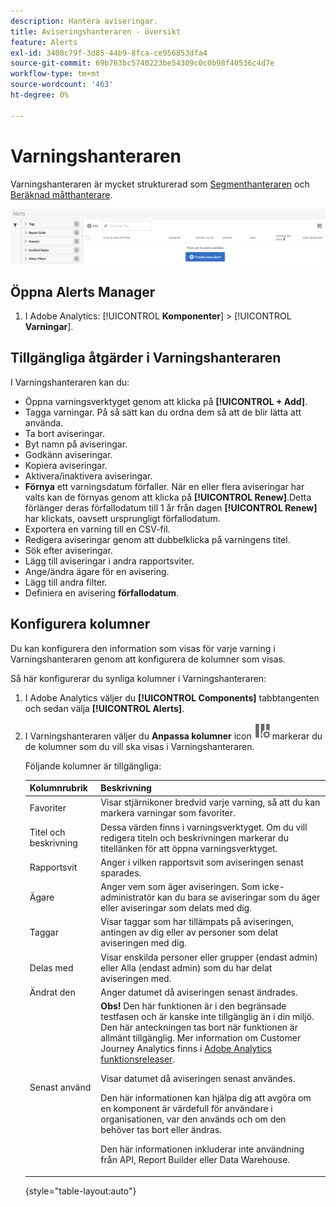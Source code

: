 ```yaml
---
description: Hantera aviseringar.
title: Aviseringshanteraren - översikt
feature: Alerts
exl-id: 3408c79f-3d85-44b9-8fca-ce956853dfa4
source-git-commit: 69b763bc5740223be54309c0c0b98f40536c4d7e
workflow-type: tm+mt
source-wordcount: '463'
ht-degree: 0%

---
```


# Varningshanteraren

Varningshanteraren är mycket strukturerad som [Segmenthanteraren](https://experienceleague.adobe.com/docs/analytics/components/segmentation/segmentation-workflow/seg-manage.html) och [Beräknad måtthanterare](https://experienceleague.adobe.com/docs/analytics/components/calculated-metrics/calcmetric-workflow/cm-manager.html).

![](assets/alert-manager.png)

## Öppna Alerts Manager

1. I Adobe Analytics: [!UICONTROL **Komponenter**] > [!UICONTROL **Varningar**].

## Tillgängliga åtgärder i Varningshanteraren

I Varningshanteraren kan du:

* Öppna varningsverktyget genom att klicka på **[!UICONTROL + Add]**.
* Tagga varningar. På så sätt kan du ordna dem så att de blir lätta att använda.
* Ta bort aviseringar.
* Byt namn på aviseringar.
* Godkänn aviseringar.
* Kopiera aviseringar.
* Aktivera/inaktivera aviseringar.
* **Förnya** ett varningsdatum förfaller. När en eller flera aviseringar har valts kan de förnyas genom att klicka på **[!UICONTROL Renew]**.Detta förlänger deras förfallodatum till 1 år från dagen **[!UICONTROL Renew]** har klickats, oavsett ursprungligt förfallodatum.
* Exportera en varning till en CSV-fil.
* Redigera aviseringar genom att dubbelklicka på varningens titel.
* Sök efter aviseringar.
* Lägg till aviseringar i andra rapportsviter.
* Ange/ändra ägare för en avisering.
* Lägg till andra filter.
* Definiera en avisering **förfallodatum**.

## Konfigurera kolumner

Du kan konfigurera den information som visas för varje varning i Varningshanteraren genom att konfigurera de kolumner som visas.

Så här konfigurerar du synliga kolumner i Varningshanteraren:

1. I Adobe Analytics väljer du **[!UICONTROL Components]** tabbtangenten och sedan välja **[!UICONTROL Alerts]**.

1. I Varningshanteraren väljer du **Anpassa kolumner** icon ![Ikonen Anpassa kolumner](assets/customize-columns-icon.png)markerar du de kolumner som du vill ska visas i Varningshanteraren.

   Följande kolumner är tillgängliga:

   | Kolumnrubrik | Beskrivning |
   |---|---|
   | Favoriter | Visar stjärnikoner bredvid varje varning, så att du kan markera varningar som favoriter. <!-- For more information, see [Mark calculated metrics as favorites](/help/components/c-calcmetrics/c-workflow/cm-workflow/cm-favorite.md). --> |
   | Titel och beskrivning | Dessa värden finns i varningsverktyget. Om du vill redigera titeln och beskrivningen markerar du titellänken för att öppna varningsverktyget. |
   | Rapportsvit | Anger i vilken rapportsvit som aviseringen senast sparades. |
   | Ägare | Anger vem som äger aviseringen. Som icke-administratör kan du bara se aviseringar som du äger eller aviseringar som delats med dig. |
   | Taggar | Visar taggar som har tillämpats på aviseringen, antingen av dig eller av personer som delat aviseringen med dig. |
   | Delas med | Visar enskilda personer eller grupper (endast admin) eller Alla (endast admin) som du har delat aviseringen med. |
   | Ändrat den | Anger datumet då aviseringen senast ändrades. |
   | Senast använd | **Obs!** Den här funktionen är i den begränsade testfasen och är kanske inte tillgänglig än i din miljö. Den här anteckningen tas bort när funktionen är allmänt tillgänglig. Mer information om Customer Journey Analytics finns i [Adobe Analytics funktionsreleaser](/help/release-notes/releases.md).<p>Visar datumet då aviseringen senast användes.</p> <p>Den här informationen kan hjälpa dig att avgöra om en komponent är värdefull för användare i organisationen, var den används och om den behöver tas bort eller ändras.</p><p>Den här informationen inkluderar inte användning från API, Report Builder eller Data Warehouse.</p> |

   {style="table-layout:auto"}

